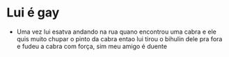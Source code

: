 # Lui é gay
* Uma vez lui esatva andando na rua quano encontrou uma cabra e ele quis muito chupar o pinto da cabra entao lui tirou o bihulin dele pra fora e fudeu a cabra com força, sim meu amigo é duente
